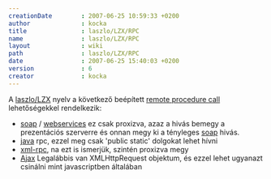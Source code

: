 ```yaml
---
creationDate        : 2007-06-25 10:59:33 +0200 
author              : kocka 
title               : laszlo/LZX/RPC 
name                : laszlo/LZX/RPC 
layout              : wiki 
path                : laszlo/LZX/RPC 
date                : 2007-06-25 15:40:03 +0200 
version             : 6 
creator             : kocka 
---
```

A [laszlo/LZX](../../laszlo/LZX.html) nyelv a következő beépített [remote procedure call](../../RPC.html) lehetőségekkel rendelkezik:

*   [soap](../../SOAP.html) / [webservices](../../WebServices.html) ez csak proxizva, azaz a hivás bemegy a prezentációs szerverre és onnan megy ki a tényleges [soap](../../SOAP.html) hivás.
*   [java](../../java.html) rpc, ezzel meg csak 'public static' dolgokat lehet hívni
*   [xml-rpc](../../xml-rpc.html), na ezt is ismerjük, szintén proxizva megy
*   [Ajax](../../ajax.html) Legalábbis van XMLHttpRequest objektum, és ezzel lehet ugyanazt csinálni mint javascriptben általában


